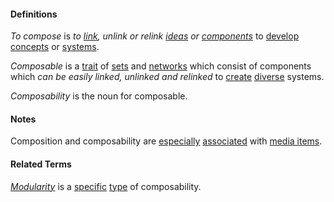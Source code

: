#### Definitions

*To compose* is *to [link](https://github.com/gcassel/Modular-Organization-Terminology/blob/master/terms/link.m), unlink or relink [ideas](https://github.com/gcassel/Modular-Organizing-Terminology/blob/master/terms/idea.md) or [components](https://github.com/gcassel/Modular-Organization-Terminology/blob/master/terms/component.md)* to [develop](https://github.com/gcassel/Modular-Organization-Terminology/blob/master/terms/develop.md) [concepts](https://github.com/gcassel/Modular-Organizing-Terminology/blob/master/terms/concept.md) or [systems](https://github.com/gcassel/Modular-Organization-Terminology/blob/master/terms/system.md).

*Composable* is a [trait](https://github.com/gcassel/Modular-Organization-Terminology/blob/master/terms/trait.md) of [sets](https://github.com/gcassel/Modular-Organization-Terminology/blob/master/terms/set.md) and [networks](https://github.com/gcassel/Modular-Organization-Terminology/blob/master/terms/network.md) which consist of components which *can be easily linked, unlinked and relinked* to [create](https://github.com/gcassel/Modular-Organization-Terminology/blob/master/terms/create.md) [diverse](https://github.com/gcassel/Modular-Organization-Terminology/blob/master/terms/diverse.md) systems.

*Composability* is the noun for composable.

#### Notes

Composition and composability are [especially](https://github.com/gcassel/Modular-Organization-Terminology/blob/master/terms/specialize.md) [associated](https://github.com/gcassel/Modular-Organization-Terminology/blob/master/terms/associate.md) with [media items](https://github.com/gcassel/Modular-Organization-Terminology/blob/master/terms/media-item.md).
#### Related Terms

*[Modularity](https://github.com/gcassel/Modular-Organization-Terminology/blob/master/terms/module.md)* is a [specific](https://github.com/gcassel/Modular-Organization-Terminology/blob/master/terms/specific.md) [type](https://github.com/gcassel/Modular-Organization-Terminology/blob/master/terms/type.md) of composability.
